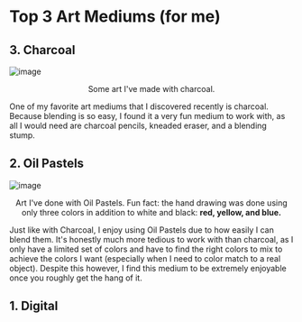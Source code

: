 # Top 3 Art Mediums (for me) 

## 3. Charcoal
![image](Untitled103_20221004053030.png)
<p align = "center">
Some art I've made with charcoal.
</p>
One of my favorite art mediums that I discovered recently is charcoal. Because blending is so easy, I found it a very fun medium to work with, as all I would need are charcoal pencils, kneaded eraser, and a blending stump.

## 2. Oil Pastels
![image](Untitled105_20221004053654.png)
<p align = "center">
Art I've done with Oil Pastels. Fun fact: the hand drawing was done using only three colors in addition to white and black: <b> red, yellow, and blue. </b> 
</p>
Just like with Charcoal, I enjoy using Oil Pastels due to how easily I can blend them. It's honestly much more tedious to work with than charcoal, as I only have a limited set of colors and have to find the right colors to mix to achieve the colors I want (especially when I need to color match to a real object). Despite this however, I find this medium to be extremely enjoyable once you roughly get the hang of it. 

## 1. Digital

